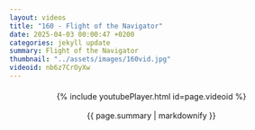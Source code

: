 ```yaml
---
layout: videos
title: "160 - Flight of the Navigator"
date: 2025-04-03 00:00:47 +0200
categories: jekyll update
summary: Flight of the Navigator
thumbnail: "../assets/images/160vid.jpg"
videoid: nb6z7CrOyXw
---
```


<div style="text-align: center; margin-top: 20px;">
  {% include youtubePlayer.html id=page.videoid %}
  <p style="margin-top: 15px; font-size: 1.2em; color: #333;">
    <p>{{ page.summary | markdownify }}</p>
  </p>
</div>
